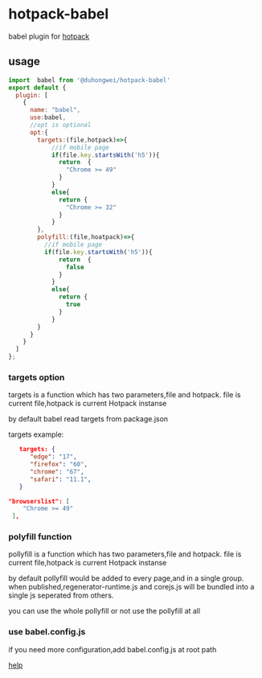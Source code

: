 # hotpack-babel

babel  plugin for [hotpack](https://github.com/duhongwei/hotpack)

## usage

```js
import  babel from '@duhongwei/hotpack-babel'
export default {
  plugin: [
    {
      name: "babel",
      use:babel,
      //opt is optional
      opt:{
        targets:(file,hotpack)=>{
            //if mobile page
            if(file.key.startsWith('h5')){
              return  {
                "Chrome >= 49"
              }
            }
            else{
              return {
                "Chrome >= 32"
              }
            }
        },
        polyfill:(file,hoatpack)=>{
          //if mobile page
          if(file.key.startsWith('h5')){
              return  {
                false
              }
            }
            else{
              return {
                true
              }
            }
        }
      } 
    }
  ]
};
```

### targets option
targets is a function which has two parameters,file and hotpack.  file is current file,hotpack is current Hotpack instanse

by default babel read targets from package.json 

targets example:
```json
   targets: {
      "edge": "17",
      "firefox": "60",
      "chrome": "67",
      "safari": "11.1",
   }
```

```json
"browserslist": [
    "Chrome >= 49"
 ],
```
### polyfill function
pollyfill is a function which has two parameters,file and hotpack.  file is current file,hotpack is current Hotpack instanse

by default pollyfill would be added to every page,and in a single group.
when published,regenerator-runtime.js and corejs.js will be bundled into a single js seperated from others.

you can use the whole pollyfill or not use the pollyfill at all
          
### use babel.config.js

if you need more configuration,add babel.config.js at root path

[help](https://babeljs.io/docs/en/usage/)
